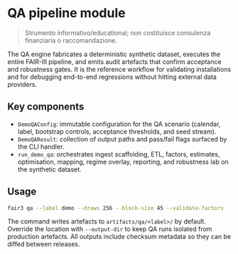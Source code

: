 # QA pipeline module

> Strumento informativo/educational; non costituisce consulenza finanziaria o raccomandazione.

The QA engine fabricates a deterministic synthetic dataset, executes the entire
FAIR-III pipeline, and emits audit artefacts that confirm acceptance and
robustness gates.  It is the reference workflow for validating installations and
for debugging end-to-end regressions without hitting external data providers.

## Key components
- `DemoQAConfig`: immutable configuration for the QA scenario (calendar, label,
  bootstrap controls, acceptance thresholds, and seed stream).
- `DemoQAResult`: collection of output paths and pass/fail flags surfaced by the
  CLI handler.
- `run_demo_qa`: orchestrates ingest scaffolding, ETL, factors, estimates,
  optimisation, mapping, regime overlay, reporting, and robustness lab on the
  synthetic dataset.

## Usage
```bash
fair3 qa --label demo --draws 256 --block-size 45 --validate-factors
```

The command writes artefacts to `artifacts/qa/<label>/` by default.  Override the
location with `--output-dir` to keep QA runs isolated from production artefacts.
All outputs include checksum metadata so they can be diffed between releases.
